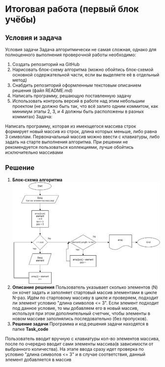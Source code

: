 # Итоговая работа (первый блок учёбы)
## Условия и задача
Условия задачи
Задача алгоритмически не самая сложная, однако для полноценного выполнения проверочной работы необходимо:

1. Создать репозиторий на GitHub
2. Нарисовать блок-схему алгоритма (можно обойтись блок-схемой основной содержательной части, если вы выделяете её в отдельный метод)
3. Снабдить репозиторий оформленным текстовым описанием решения (файл README.md)
4. Написать программу, решающую поставленную задачу
5. Использовать контроль версий в работе над этим небольшим проектом (не должно быть так, что всё залито одним коммитом, как минимум этапы 2, 3, и 4 должны быть расположены в разных коммитах)
Задача:

Написать программу, которая из имеющегося массива строк формирует новый массив из строк, длина которых меньше, либо равна 3 символам. Первоначальный массив можно ввести с клавиатуры, либо задать на старте выполнения алгоритма. При решении не рекомендуется пользоваться коллекциями, лучше обойтись исключительно массивами
## Решение
1. **Блок-схема алгоритма**
![Block_diagram](Block_diagram.png)
2. **Описание решения**
Пользователь указывает сколько элементов (N) он хочет задать и заполняет стартовый массив элементами в цикле N-раз.
Идём по стартовому массиву в цикле и проверяем, подходит ли элемент условию "длина символов <= 3". Если элемент подходит под данное условие, то мы добавляем его в новый массив, используя при этом дополнительный счетчик, чтобы элементы в новом массиве заполнялись последовательно (без пропусков).
3. **Решение задачи**
Программа и код решения задачи находятся в папке **Task_code**

Пользователь вводит вручную с клавиатуры кол-во элементов массива, после по очередно вводит сами элементы массива(в зависимости от выбранного количества).
На этапе ввода сразу идет проверка по условию "длина символов <= 3" и в случае соответствия, данный элемент добавляется в массив